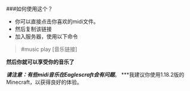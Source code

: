 ###如何使用这个？

- 你可以直接点击你喜欢的midi文件。
- 然后复制该链接
- 加入服务器，使用以下命令

> #music play [音乐链接]

**然后你就可以享受你的音乐了**

***请注意：有些midi音乐在Eaglescraft会有问题***。
***我建议你使用1.18.2版的Minecraft，以获得良好的体验。
